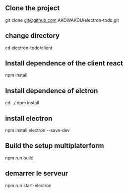 ## Clone the project
git clone git@github.com:AKOWAKOU/electron-todo.git
## change directory
cd electron-todo/client
## Install dependence of the client react
npm install
## Install dependence of elctron
cd ../
npm install
## install electron
npm install electron --save-dev
## Build the setup multiplaterform
npm run build
## demarrer le serveur
npm run start-electron
